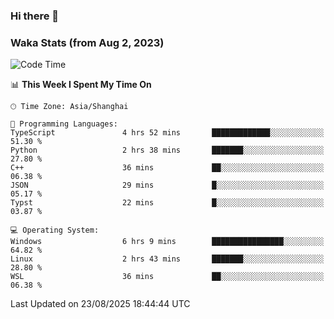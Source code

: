 ### Hi there 👋

### Waka Stats (from Aug 2, 2023)

<!--START_SECTION:waka-->
![Code Time](http://img.shields.io/badge/Code%20Time-1%2C029%20hrs%2020%20mins-blue)

📊 **This Week I Spent My Time On** 

```text
🕑︎ Time Zone: Asia/Shanghai

💬 Programming Languages: 
TypeScript               4 hrs 52 mins       █████████████░░░░░░░░░░░░   51.30 % 
Python                   2 hrs 38 mins       ███████░░░░░░░░░░░░░░░░░░   27.80 % 
C++                      36 mins             ██░░░░░░░░░░░░░░░░░░░░░░░   06.38 % 
JSON                     29 mins             █░░░░░░░░░░░░░░░░░░░░░░░░   05.17 % 
Typst                    22 mins             █░░░░░░░░░░░░░░░░░░░░░░░░   03.87 % 

💻 Operating System: 
Windows                  6 hrs 9 mins        ████████████████░░░░░░░░░   64.82 % 
Linux                    2 hrs 43 mins       ███████░░░░░░░░░░░░░░░░░░   28.80 % 
WSL                      36 mins             ██░░░░░░░░░░░░░░░░░░░░░░░   06.38 % 
```


 Last Updated on 23/08/2025 18:44:44 UTC
<!--END_SECTION:waka-->
